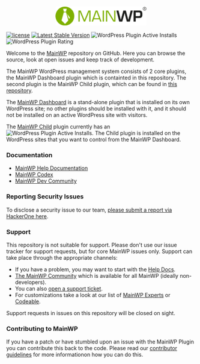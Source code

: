 <p align="center"><a href="https://mainwp.com"><img style="height: 50px" src="mainwp-logo.png" alt="MainWP"></a>

[![license](https://poser.pugx.org/mainwp/mainwp/license)](https://packagist.org/packages/mainwp/mainwp) [![Latest Stable Version](https://poser.pugx.org/mainwp/mainwp/v/stable)](https://packagist.org/packages/mainwp/mainwp) ![WordPress Plugin Active Installs](https://img.shields.io/wordpress/plugin/installs/mainwp?label=MainWP%20Dashboard%20Active%20Installs) ![WordPress Plugin Rating](https://img.shields.io/wordpress/plugin/stars/mainwp)

</p>

Welcome to the [MainWP](https://mainwp.com) repository on GitHub. Here you can browse the source, look at open issues and keep track of development.

The MainWP WordPress management system consists of 2 core plugins, the MainWP Dashboard plugin which is containted in this repository. The second plugin is the MainWP Child plugin, which can be found in [this repository](https://github.com/mainwp/mainwp-child).

The [MainWP Dashboard](https://wordpress.org/plugins/mainwp/) is a stand-alone plugin that is installed on its own WordPress site; no other plugins should be installed with it, and it should not be installed on an active WordPress site with visitors.

The [MainWP Child](https://wordpress.org/plugins/mainwp-child/) plugin currently has an ![WordPress Plugin Active Installs](https://img.shields.io/wordpress/plugin/installs/mainwp-child?label=active%20install%20count%20of%20). The Child plugin is installed on the WordPress sites that you want to control from the MainWP Dashboard.

### Documentation

- [MainWP Help Documentation](https://mainwp.com/help/)
- [MainWP Codex](https://mainwp.com/codex/)
- [MainWP Dev Community](https://meta.mainwp.com/c/dev/15)

### Reporting Security Issues

To disclose a security issue to our team, [please submit a report via HackerOne here](https://hackerone.com/mainwp).

### Support

This repository is not suitable for support. Please don't use our issue tracker for support requests, but for core MainWP issues only. Support can take place through the appropriate channels:

- If you have a problem, you may want to start with the [Help Docs](https://mainwp.com/help/).
- [The MainWP Community](https://meta.mainwp.com/) which is available for all MainWP (ideally non-developers).
- You can also [open a support ticket](https://mainwp.com/support/).
- For customizations take a look at our list of [MainWP Experts](https://mainwp.com/mainwp-experts/) or [Codeable](https://codeable.io/).

Support requests in issues on this repository will be closed on sight.

### Contributing to MainWP

If you have a patch or have stumbled upon an issue with the MainWP Plugin you can contribute this back to the code. Please read our [contributor guidelines](https://github.com/mainwp/mainwp/blob/master/.github/CONTRIBUTING.md) for more informationon how you can do this.
